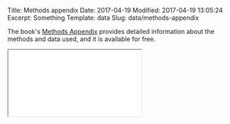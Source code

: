 Title: Methods appendix
Date: 2017-04-19
Modified: 2017-04-19 13:05:24
Excerpt: Something
Template: data
Slug: data/methods-appendix

The book's [Methods Appendix](/files/pdfs/Judith%20Kelley%2C%20Scorecard%20Diplomacy%2C%20Methods%20Appendix.pdf) provides detailed information about the methods and data used, and it is available for free.

<div class="embed-responsive embed-responsive-letter">
    <iframe class="embed-responsive-item" src="/theme/ViewerJS/#../../files/pdfs/Judith Kelley, Scorecard Diplomacy, Methods Appendix.pdf" allowfullscreen webkitallowfullscreen></iframe>
</div>
